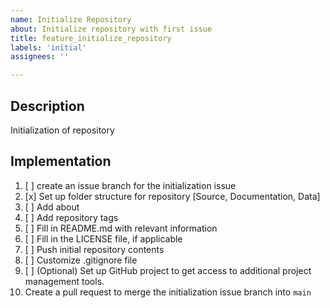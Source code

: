 ```yaml
---
name: Initialize Repository
about: Initialize repository with first issue
title: feature_initialize_repository
labels: 'initial'
assignees: ''

---
```


## Description

Initialization of repository

## Implementation

1) [ ] create an issue branch for the initialization issue
1) [x] Set up folder structure for repository [Source, Documentation, Data]
1) [ ] Add about
1) [ ] Add repository tags
1) [ ] Fill in README.md with relevant information
1) [ ] Fill in the LICENSE file, if applicable
1) [ ] Push initial repository contents
1) [ ] Customize .gitignore file
1) [ ] (Optional) Set up GitHub project to get access to additional project management tools.
1) Create a pull request to merge the initialization issue branch into `main`
